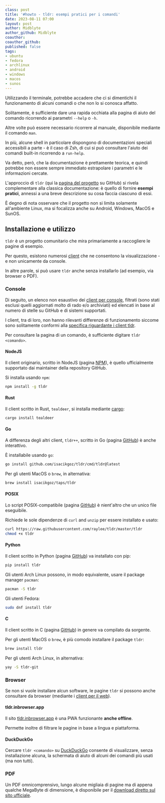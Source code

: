 ```yaml
---
class: post
title: '#howto - tldr: esempi pratici per i comandi'
date: 2023-08-11 07:00
layout: post
author: Midblyte
author_github: Midblyte
coauthor:
coauthor_github:
published: false
tags:
- ubuntu
- fedora
- archlinux
- android
- windows
- macos
- sunos
---
```


Utilizzando il terminale, potrebbe accadere che ci si dimentichi il funzionamento di alcuni comandi o che non lo si conosca affatto.

Solitamente, è sufficiente dare una rapida occhiata alla pagina di aiuto del comando ricorrendo ai parametri `--help` o `-h`.

Altre volte può essere necessario ricorrere al manuale, disponibile mediante il comando `man`.

In più, alcune shell in particolare dispongono di documentazioni speciali accessibili a parte - è il caso di Zsh, di cui si può consultare l'aiuto dei comandi built-in ricorrendo a `run-help`.

Va detto, però, che la documentazione è prettamente teorica, e quindi potrebbe non essere sempre immediato estrapolare i parametri e le informazioni cercate.

L'approccio di `tldr` (qui la [pagina del progetto](https://github.com/tldr-pages/tldr) su GitHub) si rivela complementare alla classica documentazione: è quello di fornire **esempi pratici**, annessi a una breve descrizione su cosa faccia ciascuno di essi.

È degno di nota osservare che il progetto non si limita solamente all'ambiente Linux, ma si focalizza anche su Android, Windows, MacOS e SunOS.


## Installazione e utilizzo

`tldr` è un progetto comunitario che mira primariamente a raccogliere le pagine di esempio.

Per questo, esistono numerosi [client](https://github.com/tldr-pages/tldr/wiki/tldr-pages-clients) che ne consentono la visualizzazione - e non unicamente da console.

In altre parole, si può usare `tldr` anche senza installarlo (ad esempio, via browser o PDF).


### Console

Di seguito, un elenco non esaustivo dei [client per console](https://github.com/tldr-pages/tldr/wiki/tldr-pages-clients#console-clients), filtrati (sono stati esclusi quelli aggiornati molto di rado e/o archiviati) ed elencati in base al numero di stelle su GitHub e di sistemi supportati.

I client, tra di loro, non hanno rilevanti differenze di funzionamento siccome sono solitamente conformi alla [specifica riguardante i client tldr](https://github.com/tldr-pages/tldr/blob/main/CLIENT-SPECIFICATION.md).

Per consultare la pagina di un comando, è sufficiente digitare `tldr <comando>`.

#### NodeJS

Il client originario, scritto in NodeJS (pagina [NPM](https://www.npmjs.com/package/tldr)), è quello ufficialmente supportato dai maintainer della repository GitHub.

Si installa usando `npm`:

```bash
npm install -g tldr
```

#### Rust

Il client scritto in Rust, `tealdeer`, si installa mediante [cargo](https://linuxhub.it/articles/howto-come-installare-rust-e-cargo-con-rustup/):

```bash
cargo install tealdeer
```

#### Go

A differenza degli altri client, `tldr++`, scritto in Go (pagina [GitHub](https://github.com/isacikgoz/tldr)) è anche interattivo.

È installabile usando `go`:

```bash
go install github.com/isacikgoz/tldr/cmd/tldr@latest
```

Per gli utenti MacOS o `brew`, in alternativa:

```bash
brew install isacikgoz/taps/tldr
```

#### POSIX

Lo script POSIX-compatibile (pagina [GitHub](https://github.com/raylee/tldr-sh-client)) è nient'altro che un unico file eseguibile.

Richiede le sole dipendenze di `curl` and `unzip` per essere installato e usato:

```bash
curl https://raw.githubusercontent.com/raylee/tldr/master/tldr
chmod +x tldr
```

#### Python

Il client scritto in Python (pagina [GitHub](https://github.com/tldr-pages/tldr-python-client)) va installato con pip:

```bash
pip install tldr
```

Gli utenti Arch Linux possono, in modo equivalente, usare il package manager `pacman`:

```bash
pacman -S tldr
```

Gli utenti Fedora:

```bash
sudo dnf install tldr
```

#### C

Il client scritto in C (pagina [GitHub](https://github.com/tldr-pages/tldr-c-client)) in genere va compilato da sorgente.

Per gli utenti MacOS o `brew`, è più comodo installare il package `tldr`:

```bash
brew install tldr
```

Per gli utenti Arch Linux, in alternativa:

```bash
yay -S tldr-git
```


### Browser

Se non si vuole installare alcun software, le pagine `tldr` si possono anche consultare da browser (mediante i [client per il web](https://github.com/tldr-pages/tldr/wiki/tldr-pages-clients#web-clients)).

#### tldr.inbrowser.app

Il sito [tldr.inbrowser.app](https://tldr.inbrowser.app/) è una PWA funzionante **anche offline**.

Permette inoltre di filtrare le pagine in base a lingua e piattaforma.

#### DuckDuckGo

Cercare `tldr <comando>` su [DuckDuckGo](duckduckgo.com) consente di visualizzare, senza installazione alcuna, la schermata di aiuto di alcuni dei comandi più usati (ma non tutti).


### PDF

Un PDF omnicomprensivo, lungo alcune migliaia di pagine ma di appena qualche MegaByte di dimensione, è disponibile per il [download diretto sul sito ufficiale](https://tldr.sh/assets/tldr-book.pdf).
